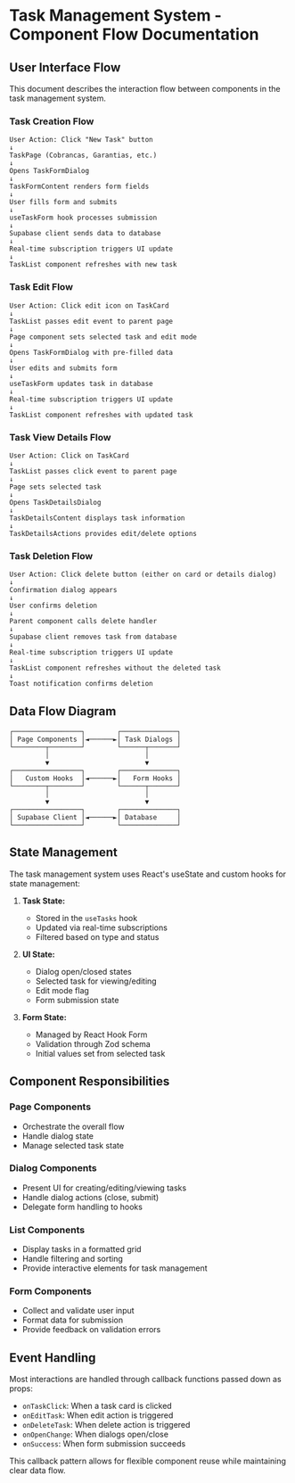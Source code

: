 
# Task Management System - Component Flow Documentation

## User Interface Flow

This document describes the interaction flow between components in the task management system.

### Task Creation Flow

```
User Action: Click "New Task" button
↓
TaskPage (Cobrancas, Garantias, etc.)
↓
Opens TaskFormDialog
↓
TaskFormContent renders form fields
↓
User fills form and submits
↓
useTaskForm hook processes submission
↓
Supabase client sends data to database
↓
Real-time subscription triggers UI update
↓
TaskList component refreshes with new task
```

### Task Edit Flow

```
User Action: Click edit icon on TaskCard
↓
TaskList passes edit event to parent page
↓
Page component sets selected task and edit mode
↓
Opens TaskFormDialog with pre-filled data
↓
User edits and submits form
↓
useTaskForm updates task in database
↓
Real-time subscription triggers UI update
↓
TaskList component refreshes with updated task
```

### Task View Details Flow

```
User Action: Click on TaskCard
↓
TaskList passes click event to parent page
↓
Page sets selected task
↓
Opens TaskDetailsDialog
↓
TaskDetailsContent displays task information
↓
TaskDetailsActions provides edit/delete options
```

### Task Deletion Flow

```
User Action: Click delete button (either on card or details dialog)
↓
Confirmation dialog appears
↓
User confirms deletion
↓
Parent component calls delete handler
↓
Supabase client removes task from database
↓
Real-time subscription triggers UI update
↓
TaskList component refreshes without the deleted task
↓
Toast notification confirms deletion
```

## Data Flow Diagram

```
┌─────────────────┐        ┌──────────────┐
│ Page Components │◄──────►│ Task Dialogs │
└────────┬────────┘        └──────┬───────┘
         │                        │
         ▼                        ▼
┌─────────────────┐        ┌──────────────┐
│   Custom Hooks  │◄──────►│   Form Hooks │
└────────┬────────┘        └──────┬───────┘
         │                        │
         ▼                        ▼
┌─────────────────┐        ┌──────────────┐
│ Supabase Client │◄──────►│ Database     │
└─────────────────┘        └──────────────┘
```

## State Management

The task management system uses React's useState and custom hooks for state management:

1. **Task State:**
   - Stored in the `useTasks` hook
   - Updated via real-time subscriptions
   - Filtered based on type and status

2. **UI State:**
   - Dialog open/closed states
   - Selected task for viewing/editing
   - Edit mode flag
   - Form submission state

3. **Form State:**
   - Managed by React Hook Form
   - Validation through Zod schema
   - Initial values set from selected task

## Component Responsibilities

### Page Components
- Orchestrate the overall flow
- Handle dialog state
- Manage selected task state

### Dialog Components
- Present UI for creating/editing/viewing tasks
- Handle dialog actions (close, submit)
- Delegate form handling to hooks

### List Components
- Display tasks in a formatted grid
- Handle filtering and sorting
- Provide interactive elements for task management

### Form Components
- Collect and validate user input
- Format data for submission
- Provide feedback on validation errors

## Event Handling

Most interactions are handled through callback functions passed down as props:

- `onTaskClick`: When a task card is clicked
- `onEditTask`: When edit action is triggered
- `onDeleteTask`: When delete action is triggered
- `onOpenChange`: When dialogs open/close
- `onSuccess`: When form submission succeeds

This callback pattern allows for flexible component reuse while maintaining clear data flow.
